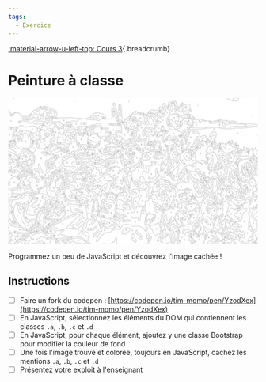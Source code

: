 ```yaml
---
tags:
  - Exercice
---
```


[:material-arrow-u-left-top: Cours 3](../cours03.md){.breadcrumb}

# Peinture à classe

![](../assets/images/hidden-img.jpg)

Programmez un peu de JavaScript et découvrez l'image cachée !

## Instructions

- [ ] Faire un fork du codepen : [https://codepen.io/tim-momo/pen/YzodXex](https://codepen.io/tim-momo/pen/YzodXex)
- [ ] En JavaScript, sélectionnez les éléments du DOM qui contiennent les classes `.a`, `.b`, `.c` et `.d`
- [ ] En JavaScript, pour chaque élément, ajoutez y une classe Bootstrap pour modifier la couleur de fond
- [ ] Une fois l'image trouvé et colorée, toujours en JavaScript, cachez les mentions `.a`, `.b`, `.c` et `.d`
- [ ] Présentez votre exploit à l'enseignant
